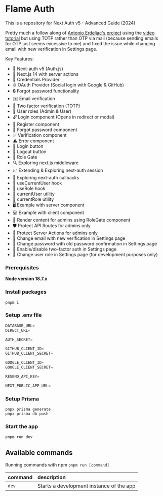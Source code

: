 # Flame Auth
This is a repository for Next Auth v5 - Advanced Guide (2024)

Pretty much a follow along of [Antonio Erdeljac's project](https://github.com/AntonioErdeljac/next-auth-v5-advanced-guide/tree/edcc2f97bd7fdd41736cb23e92e8d4eb07db0c1d) using the [video tutorial](https://youtu.be/1MTyCvS05V4) but using TOTP rather than OTP via mail (because sending emails for OTP just seems excessive to me) and fixed the issue while changing email with new verification in Settings page.

Key Features:
- 🔐 Next-auth v5 (Auth.js)
- 🚀 Next.js 14 with server actions
- 🔑 Credentials Provider
- 🌐 OAuth Provider (Social login with Google & GitHub)
- 🔒 Forgot password functionality
- ✉️ Email verification
- 📱 Two factor verification (TOTP)
- 👥 User roles (Admin & User)
- 🔓 Login component (Opens in redirect or modal)
- 📝 Register component
- 🤔 Forgot password component
- ✅ Verification component
- ⚠️ Error component
- 🔘 Login button
- 🚪 Logout button
- 🚧 Role Gate
- 🔍 Exploring next.js middleware
- 📈 Extending & Exploring next-auth session
- 🔄 Exploring next-auth callbacks
- 👤 useCurrentUser hook
- 🛂 useRole hook
- 🧑 currentUser utility
- 👮 currentRole utility
- 🖥️ Example with server component
- 💻 Example with client component
- 👑 Render content for admins using RoleGate component
- 🛡️ Protect API Routes for admins only
- 🔐 Protect Server Actions for admins only
- 📧 Change email with new verification in Settings page
- 🔑 Change password with old password confirmation in Settings page
- 🔔 Enable/disable two-factor auth in Settings page
- 🔄 Change user role in Settings page (for development purposes only)

### Prerequisites

**Node version 18.7.x**

### Install packages

```shell
pnpm i
```

### Setup .env file


```js
DATABASE_URL=
DIRECT_URL=

AUTH_SECRET=

GITHUB_CLIENT_ID=
GITHUB_CLIENT_SECRET=

GOOGLE_CLIENT_ID=
GOOGLE_CLIENT_SECRET=

RESEND_API_KEY=

NEXT_PUBLIC_APP_URL=
```

### Setup Prisma
```shell
pnpx prisma generate
pnpx prisma db push
```

### Start the app

```shell
pnpm run dev
```

## Available commands

Running commands with npm `pnpm run [command]`

| command         | description                              |
| :-------------- | :--------------------------------------- |
| `dev`           | Starts a development instance of the app |
